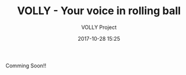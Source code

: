 ﻿---
title: VOLLY - Your voice in rolling ball
description: "VOLLY - Your voice in rolling ball"
date: 2017-10-28 15:25
sessionlevel: 50
author: "VOLLY Project"
category: sessions
---
Comming Soon!!
